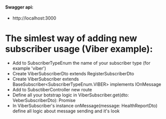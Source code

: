 #### Swagger api:
* http://localhost:3000


# The simlest way of adding new subscriber usage (Viber example):
* Add to SubscriberTypeEnum the name of your subscriber type (for example 'viber')
* Create ViberSubscriberDto extends RegisterSubscriberDto
* Create ViberSubscriber extends BaseSubscriber<SubscriberTypeEnum.VIBER> implements IOnMessage
* Add to SubsctiberController new route
* Define all your botstrap logic in ViberSubscriber.get(dto: VeberSubscriberDto): Promise<ViberSubscriber>
* In ViberSubscriber's instance onMessage(message: HealthReportDto) define all logic about message sending and it's look
